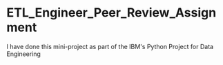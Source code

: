 # ETL_Engineer_Peer_Review_Assignment
I have done this mini-project as part of the IBM's Python Project for Data Engineering
